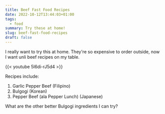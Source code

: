 ```yaml
---
title: Beef Fast Food Recipes
date: 2022-10-12T13:44:03+01:00
tags:
  - food
summary: Try these at home!
slug: beef-fast-food-recipes
draft: false
---
```


I really want to try this at home. They're so expensive to order outside, now I want unli beef recipes on my table.

{{< youtube 5l6di-rJ5d4 >}}

Recipes include:
1. Garlic Pepper Beef (Filipino)
2. Bulgogi (Korean)
3. Pepper Beef (ala Pepper Lunch) (Japanese)

What are the other better Bulgogi ingredients I can try?
